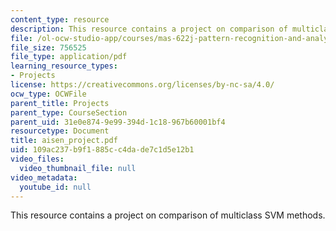 ```yaml
---
content_type: resource
description: This resource contains a project on comparison of multiclass SVM methods.
file: /ol-ocw-studio-app/courses/mas-622j-pattern-recognition-and-analysis-fall-2006/109ac237b9f1885cc4dade7c1d5e12b1_aisen_project.pdf
file_size: 756525
file_type: application/pdf
learning_resource_types:
- Projects
license: https://creativecommons.org/licenses/by-nc-sa/4.0/
ocw_type: OCWFile
parent_title: Projects
parent_type: CourseSection
parent_uid: 31e0e874-9e99-394d-1c18-967b60001bf4
resourcetype: Document
title: aisen_project.pdf
uid: 109ac237-b9f1-885c-c4da-de7c1d5e12b1
video_files:
  video_thumbnail_file: null
video_metadata:
  youtube_id: null
---
```

This resource contains a project on comparison of multiclass SVM methods.